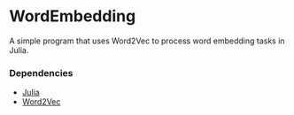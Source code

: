 # WordEmbedding
A simple program that uses Word2Vec to process word embedding tasks in Julia.

### Dependencies

* [Julia](https://julialang.org/downloads/)
* [Word2Vec](https://github.com/JuliaText/Word2Vec.jl)
